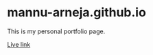 # mannu-arneja.github.io
This is my personal portfolio page.

[Live link](https://mannu-arneja.github.io)